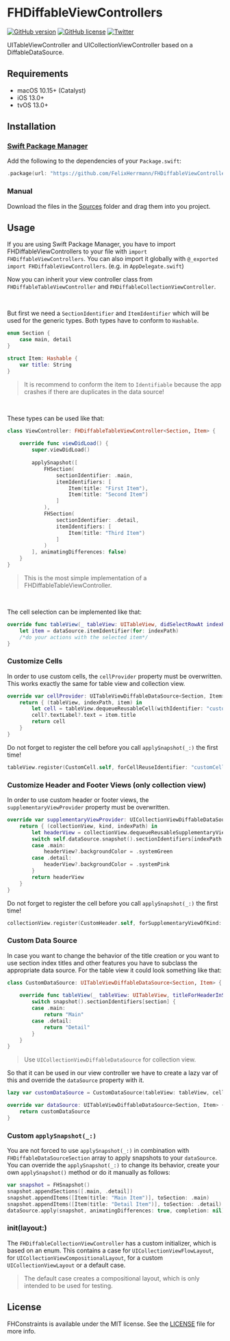# FHDiffableViewControllers

<p align="left">
<a href="https://github.com/FelixHerrmann/FHDiffableViewControllers/releases"><img alt="GitHub version" src="https://img.shields.io/github/v/release/FelixHerrmann/FHDiffableViewControllers"></a>
<a href="https://github.com/FelixHerrmann/FHDiffableViewControllers/blob/master/LICENSE"><img alt="GitHub license" src="https://img.shields.io/github/license/FelixHerrmann/FHDiffableViewControllers"></a>
<a href="https://twitter.com/intent/tweet?text=Wow:&url=https%3A%2F%2Fgithub.com%2FFelixHerrmann%2FFHDiffableViewControllers"><img alt="Twitter" src="https://img.shields.io/twitter/url?style=social&url=https%3A%2F%2Fgithub.com%2FFelixHerrmann%2FFHDiffableViewControllers"></a>
</p>

UITableViewController and UICollectionViewController based on a DiffableDataSource.

## Requirements
- macOS 10.15+ (Catalyst)
- iOS 13.0+
- tvOS 13.0+

## Installation

### [Swift Package Manager](https://swift.org/package-manager/)

Add the following to the dependencies of your `Package.swift`:

```swift
.package(url: "https://github.com/FelixHerrmann/FHDiffableViewControllers.git", from: "x.x.x")
```

### Manual

Download the files in the [Sources](https://github.com/FelixHerrmann/FHDiffableViewControllers/tree/master/Sources) folder and drag them into you project.

## Usage

If you are using Swift Package Manager, you have to import FHDiffableViewControllers to your file with `import FHDiffableViewControllers`. You can also import it globally with `@_exported import FHDiffableViewControllers`. (e.g. in `AppDelegate.swift`)

Now you can inherit your view controller class from `FHDiffableTableViewController` and `FHDiffableCollectionViewController`. 

<br>

But first we need a `SectionIdentifier` and `ItemIdentifier` which will be used for the generic types. Both types have to conform to `Hashable`.

```swift
enum Section {
    case main, detail
}

struct Item: Hashable {
    var title: String
}
```
>It is recommend to conform the item to `Identifiable` because the app crashes if there are duplicates in the data source!

<br>

These types can be used like that:

```swift
class ViewController: FHDiffableTableViewController<Section, Item> {
    
    override func viewDidLoad() {
        super.viewDidLoad()
        
        applySnapshot([
            FHSection(
                sectionIdentifier: .main,
                itemIdentifiers: [
                    Item(title: "First Item"),
                    Item(title: "Second Item")
                ]
            ),
            FHSection(
                sectionIdentifier: .detail,
                itemIdentifiers: [
                    Item(title: "Third Item")
                ]
            )
        ], animatingDifferences: false)
    }
}
```
>This is the most simple implementation of a FHDiffableTableViewController.

<br>

The cell selection can be implemented like that:

```swift
override func tableView(_ tableView: UITableView, didSelectRowAt indexPath: IndexPath) {
    let item = dataSource.itemIdentifier(for: indexPath)
    /*do your actions with the selected item*/
}
```

### Customize Cells

In order to use custom cells, the `cellProvider` property must be overwritten. This works exactly the same for table view and collection view.

```swift
override var cellProvider: UITableViewDiffableDataSource<Section, Item>.CellProvider {
    return { (tableView, indexPath, item) in
        let cell = tableView.dequeueReusableCell(withIdentifier: "customCell", for: indexPath) as? CustomCell
        cell?.textLabel?.text = item.title
        return cell
    }
}
```

Do not forget to register the cell before you call `applySnapshot(_:)` the first time!

```swift 
tableView.register(CustomCell.self, forCellReuseIdentifier: "customCell")
```

### Customize Header and Footer Views (only collection view)

In order to use custom header or footer views, the `supplementaryViewProvider` property must be overwritten.

```swift 
override var supplementaryViewProvider: UICollectionViewDiffableDataSource<Section, Item>.SupplementaryViewProvider? {
    return { (collectionView, kind, indexPath) in
        let headerView = collectionView.dequeueReusableSupplementaryView(ofKind: kind, withReuseIdentifier: "customHeader", for: indexPath) as? CustomHeader
        switch self.dataSource.snapshot().sectionIdentifiers[indexPath.section] {
        case .main:
            headerView?.backgroundColor = .systemGreen
        case .detail:
            headerView?.backgroundColor = .systemPink
        }
        return headerView
    }
}
```

Do not forget to register the cell before you call `applySnapshot(_:)` the first time!

```swift
collectionView.register(CustomHeader.self, forSupplementaryViewOfKind: UICollectionView.elementKindSectionHeader, withReuseIdentifier: "customHeader")
```

### Custom Data Source

In case you want to change the behavior of the title creation or you want to use section index titles and other features you have to subclass the appropriate data source. For the table view it could look something like that:

```swift
class CustomDataSource: UITableViewDiffableDataSource<Section, Item> {
    
    override func tableView(_ tableView: UITableView, titleForHeaderInSection section: Int) -> String? {
        switch snapshot().sectionIdentifiers[section] {
        case .main:
            return "Main"
        case .detail:
            return "Detail"
        }
    }
}
```

>Use `UICollectionViewDiffableDataSource` for collection view.

So that it can be used in our view controller we have to create a lazy var of this and override the `dataSource` property with it.

```swift
lazy var customDataSource = CustomDataSource(tableView: tableView, cellProvider: cellProvider)

override var dataSource: UITableViewDiffableDataSource<Section, Item> {
    return customDataSource
}
```

### Custom `applySnapshot(_:)`

You are not forced to use `applySnapshot(_:)` in combination with `FHDiffableDataSourceSection` array to apply snapshots to your `dataSource`. You can override the `applySnapshot(_:)` to change its behavior, create your own `applySnapshot()` method or do it manually as follows:

```swift
var snapshot = FHSnapshot()
snapshot.appendSections([.main, .detail])
snapshot.appendItems([Item(title: "Main Item")], toSection: .main)
snapshot.appendItems([Item(title: "Detail Item")], toSection: .detail)
dataSource.apply(snapshot, animatingDifferences: true, completion: nil)
```

### init(layout:)

The `FHDiffableCollectionViewController` has a custom initializer, which is based on an enum.
This contains a case for `UICollectionViewFlowLayout`, for `UICollectionViewCompositionalLayout`, for a custom `UICollectionViewLayout` or a default case.

>The default case creates a compositional layout, which is only intended to be used for testing.

## License

FHConstraints is available under the MIT license. See the [LICENSE](https://github.com/FelixHerrmann/FHDiffableViewControllers/blob/master/LICENSE) file for more info.
